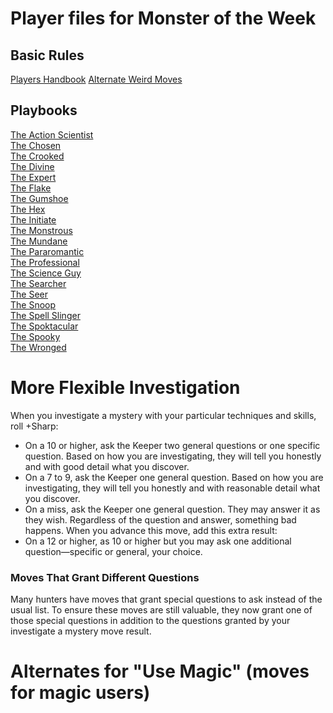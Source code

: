 <style>
  header: display: none;
</style>

# Player files for Monster of the Week

## Basic Rules
[Players Handbook](/e22990e/motw%20players%20handbook.pdf)
[Alternate Weird Moves](/e22990e/Alternate%20Weird%20Moves.pdf)

## Playbooks
[The Action Scientist](/e22990e/MotW%20PC%20Playbook%20-%20Action%20Scientist.pdf)  
[The Chosen](/e22990e/MotW%20PC%20Playbook%20-%20Chosen.pdf)  
[The Crooked](/e22990e/MotW%20PC%20Playbook%20-%20Crooked.pdf)  
[The Divine](/e22990e/MotW%20PC%20Playbook%20-%20Divine.pdf)  
[The Expert](/e22990e/MotW%20PC%20Playbook%20-%20Expert.pdf)  
[The Flake](/e22990e/MotW%20PC%20Playbook%20-%20Flake.pdf)  
[The Gumshoe](/e22990e/MotW%20PC%20Playbook%20-%20Gumshoe.pdf)  
[The Hex](/e22990e/MotW%20PC%20Playbook%20-%20Hex.pdf)  
[The Initiate](/e22990e/MotW%20PC%20Playbook%20-%20Initiate.pdf)  
[The Monstrous](/e22990e/MotW%20PC%20Playbook%20-%20Monstrous.pdf)  
[The Mundane](/e22990e/MotW%20PC%20Playbook%20-%20Mundane.pdf)  
[The Pararomantic](/e22990e/MotW%20PC%20Playbook%20-%20Pararomantic.pdf)  
[The Professional](/e22990e/MotW%20PC%20Playbook%20-%20Professional.pdf)  
[The Science Guy](/e22990e/MotW%20PC%20Playbook%20-%20Science%20Guy.pdf)  
[The Searcher](/e22990e/MotW%20PC%20Playbook%20-%20Searcher.pdf)  
[The Seer](/e22990e/MotW%20PC%20Playbook%20-%20Seer.pdf)  
[The Snoop](/e22990e/MotW%20PC%20Playbook%20-%20Spell%20Slinger.pdf)  
[The Spell Slinger](/e22990e/MotW%20PC%20Playbook%20-%20Spell%20Slinger.pdf)  
[The Spoktacular](/e22990e/MotW%20PC%20Playbook%20-%20Spoktacular.pdf)  
[The Spooky](/e22990e/MotW%20PC%20Playbook%20-%20Spooky.pdf)  
[The Wronged](/e22990e/MotW%20PC%20Playbook%20-%20Wronged.pdf)  

# More Flexible Investigation

When you investigate a mystery with your particular techniques and skills, roll +Sharp:
* On a 10 or higher, ask the Keeper two general questions or one specific question. Based on how you are investigating, they will tell you honestly and with good detail what you discover.
* On a 7 to 9, ask the Keeper one general question. Based on how you are investigating, they will tell you honestly and with reasonable detail what you discover.
* On a miss, ask the Keeper one general question. They may answer it as they wish. Regardless of the question and answer, something bad happens.
When you advance this move, add this extra result:
* On a 12 or higher, as 10 or higher but you may ask one additional question—specific or general, your choice.

### Moves That Grant Different Questions
Many hunters have moves that grant special questions to ask instead of the usual list. To ensure these moves are still valuable, they now grant one of those special questions in addition to the questions granted by your investigate a mystery move result.

# Alternates for "Use Magic" (moves for magic users)

